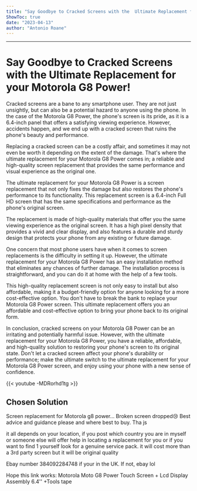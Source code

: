 ```yaml
---
title: "Say Goodbye to Cracked Screens with the  Ultimate Replacement for your Motorola G8 Power!"
ShowToc: true 
date: "2023-04-13"
author: "Antonio Roane"
---
```

*****
# Say Goodbye to Cracked Screens with the Ultimate Replacement for your Motorola G8 Power!

Cracked screens are a bane to any smartphone user. They are not just unsightly, but can also be a potential hazard to anyone using the phone. In the case of the Motorola G8 Power, the phone's screen is its pride, as it is a 6.4-inch panel that offers a satisfying viewing experience. However, accidents happen, and we end up with a cracked screen that ruins the phone's beauty and performance.

Replacing a cracked screen can be a costly affair, and sometimes it may not even be worth it depending on the extent of the damage. That's where the ultimate replacement for your Motorola G8 Power comes in; a reliable and high-quality screen replacement that provides the same performance and visual experience as the original one.

The ultimate replacement for your Motorola G8 Power is a screen replacement that not only fixes the damage but also restores the phone's performance to its functionality. This replacement screen is a 6.4-inch Full HD screen that has the same specifications and performance as the phone's original screen.

The replacement is made of high-quality materials that offer you the same viewing experience as the original screen. It has a high pixel density that provides a vivid and clear display, and also features a durable and sturdy design that protects your phone from any existing or future damage.

One concern that most phone users have when it comes to screen replacements is the difficulty in setting it up. However, the ultimate replacement for your Motorola G8 Power has an easy installation method that eliminates any chances of further damage. The installation process is straightforward, and you can do it at home with the help of a few tools.

This high-quality replacement screen is not only easy to install but also affordable, making it a budget-friendly option for anyone looking for a more cost-effective option. You don't have to break the bank to replace your Motorola G8 Power screen. This ultimate replacement offers you an affordable and cost-effective option to bring your phone back to its original form.

In conclusion, cracked screens on your Motorola G8 Power can be an irritating and potentially harmful issue. However, with the ultimate replacement for your Motorola G8 Power, you have a reliable, affordable, and high-quality solution to restoring your phone's screen to its original state. Don't let a cracked screen affect your phone's durability or performance; make the ultimate switch to the ultimate replacement for your Motorola G8 Power screen, and enjoy using your phone with a new sense of confidence.

{{< youtube -MDRorhd1tg >}} 



## Chosen Solution
 Screen replacement for Motorola g8 power... Broken screen dropped😢
Best advice and guidance  please and where best to buy. Tha js

 it all depends on your location, if you post which country you are in myself or someone else will offer help in locating a replacement for you or if you want to find 1 yourself look for a genuine service pack. it will cost more than a 3rd party screen but it will be original quality

 Ebay  number 384092284748 if your in the UK. If not, ebay lol

 Hope this link works:
Motorola Moto G8 Power Touch Screen + Lcd Display Assembly 6.4'' +Tools tape




